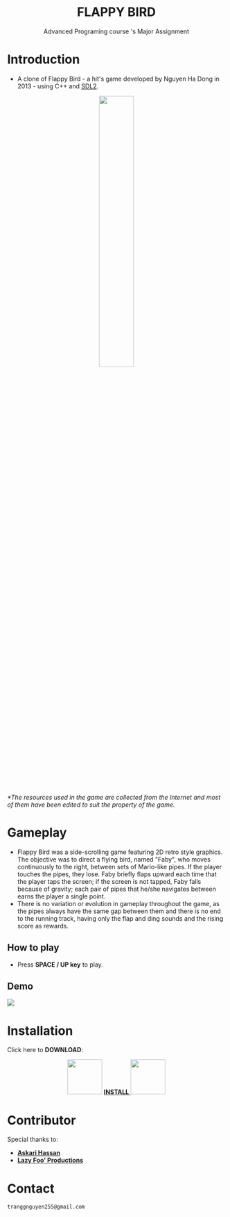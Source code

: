 <h1 align="center">
      FLAPPY BIRD 

</h1>
<p align= "center">
  Advanced Programing course 's Major Assignment
 </p>
 
# Introduction
* A clone of Flappy Bird -  a hit's game developed by Nguyen Ha Dong in 2013 - using C++ and [SDL2](https://www.libsdl.org/download-2.0.php).

<p align="center"><a href="https://github.com/changchan255/Game"><img width="40%" src="https://github.com/changchan255/Game/assets/124891537/02ef4bf9-22b0-4d0b-b25c-4cac2cee1165"></a></p>
<br>
</p>

_*The resources used in the game are collected from the Internet and most of them have been edited to suit the property of the game._

# Gameplay
* Flappy Bird was a side-scrolling game featuring 2D retro style graphics. The objective was to direct a flying bird, named "Faby", who moves continuously to the right, between sets of Mario-like pipes. If the player touches the pipes, they lose. Faby briefly flaps upward each time that the player taps the screen; if the screen is not tapped, Faby falls because of gravity; each pair of pipes that he/she navigates between earns the player a single point.
* There is no variation or evolution in gameplay throughout the game, as the pipes always have the same gap between them and there is no end to the running track, having only the flap and ding sounds and the rising score as rewards.

 ## How to play
 * Press <b>SPACE / UP key</b> to play.
 
 ## Demo
 
 
 ![](https://media.giphy.com/media/v1.Y2lkPTc5MGI3NjExYzc2NWI2NzM3MDc5MmIzZDhmZjA2ZTM2MGUzMDE5YmYxMGE1ZWY3ZSZlcD12MV9pbnRlcm5hbF9naWZzX2dpZklkJmN0PWc/yax4pPzeEZ676MUdpU/giphy.gif)
#  Installation
Click here to <b>DOWNLOAD</b>:

<p align="center">
       <img src="https://media.giphy.com/media/v1.Y2lkPTc5MGI3NjExYjA0YmUxMTlhMzU2NmJlZWMwNzYyZmNmY2RmZTQ5MTdjOWYxYjQxNCZlcD12MV9pbnRlcm5hbF9naWZzX2dpZklkJmN0PWc/hi10S2Kh16UE8JWkGk/giphy.gif" width="80" height="80" />
   <a href="https://github.com/changchan255/Game/releases/tag/Latest">
         <b>INSTALL</b>
         
  </a>
        <img src="https://media.giphy.com/media/v1.Y2lkPTc5MGI3NjExYjA0YmUxMTlhMzU2NmJlZWMwNzYyZmNmY2RmZTQ5MTdjOWYxYjQxNCZlcD12MV9pbnRlcm5hbF9naWZzX2dpZklkJmN0PWc/hi10S2Kh16UE8JWkGk/giphy.gif" width="80" height="80" />
    </p>
        

 

 #  Contributor
Special thanks to:
- [**Askari Hassan**](https://www.youtube.com/channel/UC2Ab_b49frkmgFJajOvtkpw/featured)
- [**Lazy Foo' Productions**](https://lazyfoo.net/tutorials/SDL)

# Contact

```
tranggnguyen255@gmail.com
```
